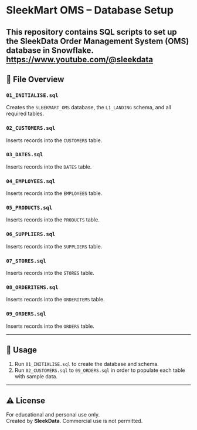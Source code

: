 # SleekMart OMS – Database Setup

This repository contains SQL scripts to set up the **SleekData Order Management System (OMS)** database in **Snowflake**.
https://www.youtube.com/@sleekdata
---

## 📄 File Overview

### `01_INITIALISE.sql`  
Creates the `SLEEKMART_OMS` database, the `L1_LANDING` schema, and all required tables.

### `02_CUSTOMERS.sql`  
Inserts records into the `CUSTOMERS` table.

### `03_DATES.sql`  
Inserts records into the `DATES` table.

### `04_EMPLOYEES.sql`  
Inserts records into the `EMPLOYEES` table.

### `05_PRODUCTS.sql`  
Inserts records into the `PRODUCTS` table.

### `06_SUPPLIERS.sql`  
Inserts records into the `SUPPLIERS` table.

### `07_STORES.sql`  
Inserts records into the `STORES` table.

### `08_ORDERITEMS.sql`  
Inserts records into the `ORDERITEMS` table.

### `09_ORDERS.sql`  
Inserts records into the `ORDERS` table.

---

## 📌 Usage

1. Run `01_INITIALISE.sql` to create the database and schema.
2. Run `02_CUSTOMERS.sql` to `09_ORDERS.sql` in order to populate each table with sample data.

---

## ⚠️ License

For educational and personal use only.  
Created by **SleekData**. Commercial use is not permitted.
